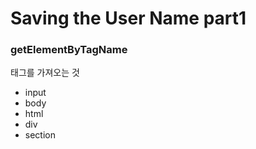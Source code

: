 # Saving the User Name part1

### getElementByTagName

태그를 가져오는 것

+ input
+ body
+ html
+ div
+ section 
